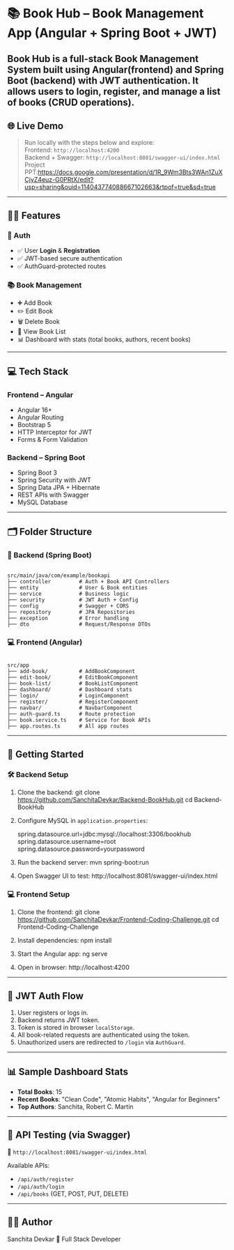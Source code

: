 
# 📚 Book Hub – Book Management App (Angular + Spring Boot + JWT)

Book Hub is a full-stack Book Management System built using Angular(frontend) and Spring Boot (backend) with JWT authentication. It allows users to login, register, and manage a list of books (CRUD operations).
---

## 🌐 Live Demo
> Run locally with the steps below and explore:  
> Frontend: `http://localhost:4200`  
> Backend + Swagger: `http://localhost:8081/swagger-ui/index.html`
> Project PPT:https://docs.google.com/presentation/d/1R_9Wm3Bts3WAn1ZuXCjyZ4euz-G0PRtX/edit?usp=sharing&ouid=114043774088667102663&rtpof=true&sd=true
---

## 🧑‍💼 Features

### 🔐 Auth
- ✅ User **Login** & **Registration**
- ✅ JWT-based secure authentication
- ✅ AuthGuard-protected routes

### 📚 Book Management
- ➕ Add Book  
- ✏️ Edit Book  
- 🗑 Delete Book  
- 📖 View Book List  
- 📊 Dashboard with stats (total books, authors, recent books)

---

## 💻 Tech Stack

### Frontend – Angular
- Angular 16+
- Angular Routing
- Bootstrap 5
- HTTP Interceptor for JWT
- Forms & Form Validation

### Backend – Spring Boot
- Spring Boot 3
- Spring Security with JWT
- Spring Data JPA + Hibernate
- REST APIs with Swagger
- MySQL Database

---

## 🗂 Folder Structure

### 🚀 Backend (Spring Boot)
```

src/main/java/com/example/bookapi
├── controller         # Auth + Book API Controllers
├── entity             # User & Book entities
├── service            # Business logic
├── security           # JWT Auth + Config
├── config             # Swagger + CORS
├── repository         # JPA Repositories
├── exception          # Error handling
├── dto                # Request/Response DTOs

```

### 💻 Frontend (Angular)
```

src/app
├── add-book/          # AddBookComponent
├── edit-book/         # EditBookComponent
├── book-list/         # BookListComponent
├── dashboard/         # Dashboard stats
├── login/             # LoginComponent
├── register/          # RegisterComponent
├── navbar/            # NavbarComponent
├── auth-guard.ts      # Route protection
├── book.service.ts    # Service for Book APIs
├── app.routes.ts      # All app routes

````

---

## 🔧 Getting Started

### 🛠 Backend Setup
1. Clone the backend:
   git clone https://github.com/SanchitaDevkar/Backend-BookHub.git
   cd Backend-BookHub

2. Configure MySQL in `application.properties`:

   spring.datasource.url=jdbc:mysql://localhost:3306/bookhub
   spring.datasource.username=root
   spring.datasource.password=yourpassword

3. Run the backend server:
   mvn spring-boot:run


4. Open Swagger UI to test:
   http://localhost:8081/swagger-ui/index.html

### 💻 Frontend Setup

1. Clone the frontend:
   git clone https://github.com/SanchitaDevkar/Frontend-Coding-Challenge.git
   cd Frontend-Coding-Challenge

2. Install dependencies:
   npm install

3. Start the Angular app:
   ng serve
   
5. Open in browser:
   http://localhost:4200
---

## 🔐 JWT Auth Flow

1. User registers or logs in.
2. Backend returns JWT token.
3. Token is stored in browser `localStorage`.
4. All book-related requests are authenticated using the token.
5. Unauthorized users are redirected to `/login` via `AuthGuard`.

---

## 📊 Sample Dashboard Stats

* **Total Books**: 15
* **Recent Books**: "Clean Code", "Atomic Habits", "Angular for Beginners"
* **Top Authors**: Sanchita, Robert C. Martin

---

## 🧪 API Testing (via Swagger)

🔗 `http://localhost:8081/swagger-ui/index.html`

Available APIs:

* `/api/auth/register`
* `/api/auth/login`
* `/api/books` (GET, POST, PUT, DELETE)

---

## 👩‍💻 Author

Sanchita Devkar
💼 Full Stack Developer   

